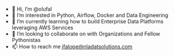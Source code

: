 - 👋 Hi, I’m @olufal
- 👀 I’m interested in Python, Airflow, Docker and Data Engineering
- 🌱 I’m currently learning how to build Enterprise Data Platforms leveraging AWS Services
- 💞️ I’m looking to collaborate on with Organizations and Fellow Pythonistas
- 📫 How to reach me jfalope@nladatsolutions.com

<!---
olufal/olufal is a ✨ special ✨ repository because its `README.md` (this file) appears on your GitHub profile.
You can click the Preview link to take a look at your changes.
--->

